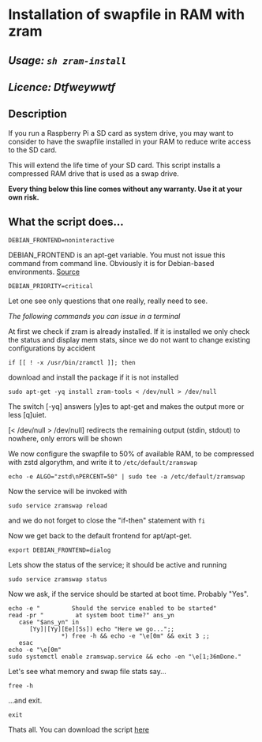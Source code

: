 # Installation of swapfile in RAM with zram

## _Usage: `sh zram-install`_

## _Licence: Dtfweywwtf_

## Description

 If you run a Raspberry Pi a SD card as system drive, you may want to consider to have the swapfile installed in your RAM to reduce write access to the SD card.

This will extend the life time of your SD card. This script installs a compressed RAM drive that is used as a swap drive.

__Every thing below this line comes without any warranty. Use it at your own risk.__

## What the script does...

```
DEBIAN_FRONTEND=noninteractive
```
DEBIAN_FRONTEND is an apt-get variable. You must not issue this command from command line. Obviously it is for Debian-based environments.
[Source](https://www.cyberciti.biz/faq/explain-debian_frontend-apt-get-variable-for-ubuntu-debian/)

```
DEBIAN_PRIORITY=critical
```
Let one see only questions that one really, really need to see.

_The following commands you can issue in a terminal_

At first we check if zram is already installed. If it is installed we only check the status and display mem stats, since we do not want to change existing configurations by accident

```
if [[ ! -x /usr/bin/zramctl ]]; then
```
download and install the package if it is not installed

```
sudo apt-get -yq install zram-tools < /dev/null > /dev/null
```

The switch [-yq] answers [y]es to apt-get and makes the output more or less [q]uiet.

[< /dev/null > /dev/null] redirects the remaining output (stdin, stdout) to nowhere, only errors will be shown

We now configure the swapfile to 50% of available RAM, to be compressed with zstd algorythm, and write it to `/etc/default/zramswap`

```
echo -e ALGO="zstd\nPERCENT=50" | sudo tee -a /etc/default/zramswap
```

Now the service will be invoked with

```
sudo service zramswap reload
```

and we do not forget to close the "if-then" statement with `fi`

Now we get back to the default frontend for apt/apt-get.

```
export DEBIAN_FRONTEND=dialog
```

Lets show the status of the service; it should be active and running

```
sudo service zramswap status
```
Now we ask, if the service should be started at boot time. Probably "Yes".

```
echo -e "         Should the service enabled to be started"
read -pr "         at system boot time?" ans_yn
   case "$ans_yn" in
      [Yy]|[Yy][Ee][Ss]) echo "Here we go...";;
               *) free -h && echo -e "\e[0m" && exit 3 ;;
   esac
echo -e "\e[0m"
sudo systemctl enable zramswap.service && echo -en "\e[1;36mDone."
```

Let's see what memory and swap file stats say...

```
free -h
```

...and exit.

```
exit
```
Thats all. You can download the script [here](zram-install.sh)
